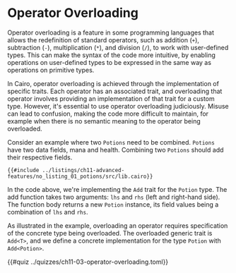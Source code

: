 # Operator Overloading

Operator overloading is a feature in some programming languages that allows the redefinition of standard operators, such as addition (`+`), subtraction (`-`), multiplication (`*`), and division (`/`), to work with user-defined types. This can make the syntax of the code more intuitive, by enabling operations on user-defined types to be expressed in the same way as operations on primitive types.

In Cairo, operator overloading is achieved through the implementation of specific traits. Each operator has an associated trait, and overloading that operator involves providing an implementation of that trait for a custom type.
However, it's essential to use operator overloading judiciously. Misuse can lead to confusion, making the code more difficult to maintain, for example when there is no semantic meaning to the operator being overloaded.

Consider an example where two `Potions` need to be combined. `Potions` have two data fields, mana and health. Combining two `Potions` should add their respective fields.

```cairo
{{#include ../listings/ch11-advanced-features/no_listing_01_potions/src/lib.cairo}}
```

In the code above, we're implementing the `Add` trait for the `Potion` type. The add function takes two arguments: `lhs` and `rhs` (left and right-hand side). The function body returns a new `Potion` instance, its field values being a combination of `lhs` and `rhs`.

As illustrated in the example, overloading an operator requires specification of the concrete type being overloaded. The overloaded generic trait is `Add<T>`, and we define a concrete implementation for the type `Potion` with `Add<Potion>`.

{{#quiz ../quizzes/ch11-03-operator-overloading.toml}}
